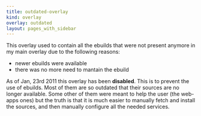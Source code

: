 ```yaml
---
title: outdated-overlay
kind: overlay
overlay: outdated
layout: pages_with_sidebar
---
```

This overlay used to contain all the ebuilds that were not present anymore in my main overlay due to the following reasons:

* newer ebuilds were available
* there was no more need to mantain the ebuild

As of Jan, 23rd 2011 this overlay has been **disabled**. This is to prevent the use of ebuilds. Most of them are so outdated that their sources are no longer available. Some other of them were meant to help the user (the web-apps ones) but the truth is that it is much easier to manually fetch and install the sources, and then manually configure all the needed services.
